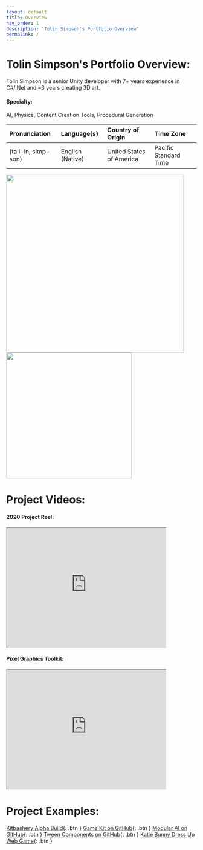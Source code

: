```yaml
---
layout: default
title: Overview
nav_order: 1
description: "Tolin Simpson's Portfolio Overview"
permalink: /
---
```


# Tolin Simpson's Portfolio Overview:

Tolin Simpson is a senior Unity developer with 7+ years experience in C#/.Net and ~3 years creating 3D art.

#### Specialty:
AI, Physics, Content Creation Tools, Procedural Generation

| Pronunciation        | Language(s)      | Country of Origin        | Time Zone             |
|:---------------------|:-----------------|:-------------------------|:----------------------|
|  (tall-in, simp-son) | English (Native) | United States of America | Pacific Standard Time |

<a href="https://github.com/anuraghazra/github-readme-stats">
  <img align="left" src="https://github-readme-stats.vercel.app/api?username=tolinsimpson&count_private=true&show_icons=true" width="470px" />
</a><a href="https://github.com/anuraghazra/github-readme-stats">
  <img align="center" src="https://github-readme-stats.vercel.app/api/top-langs/?username=tolinsimpson&layout=compact" width="332px" />
</a>
<br>


# Project Videos:

#### 2020 Project Reel:
<iframe width="420" height="315"
src="https://www.youtube.com/embed/09Wu0h7ucr8">
</iframe>

#### Pixel Graphics Toolkit:
<iframe width="420" height="315"
src="https://www.youtube.com/embed/wWMcH4FSE44">
</iframe>

# Project Examples:

[Kitbashery Alpha Build](https://github.com/TolinSimpson/Kitbashery-deprecated-/releases/download/v.1.0.7b/Kitbashery_107b_Windows_x86_64_Installer.exe){: .btn }
[Game Kit on GitHub](https://github.com/Kitbashery/Game-Kit){: .btn }
[Modular AI on GitHub](https://github.com/Kitbashery/Modular-AI){: .btn }
[Tween Components on GitHub](https://github.com/Kitbashery/Tween-Components){: .btn }
[Katie Bunny Dress Up Web Game](https://play.unity.com/mg/other/webgl-builds-252794){: .btn }

